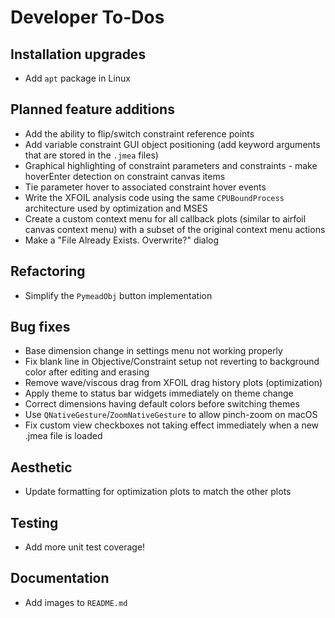 Developer To-Dos
================

Installation upgrades
---------------------
- Add `apt` package in Linux

Planned feature additions
-------------------------
- Add the ability to flip/switch constraint reference points
- Add variable constraint GUI object positioning (add keyword arguments that are stored in the `.jmea` files)
- Graphical highlighting of constraint parameters and constraints - make hoverEnter detection on constraint canvas items
- Tie parameter hover to associated constraint hover events
- Write the XFOIL analysis code using the same `CPUBoundProcess` architecture used by optimization and MSES
- Create a custom context menu for all callback plots (similar to airfoil canvas context menu) with a subset of the
  original context menu actions
- Make a "File Already Exists. Overwrite?" dialog

Refactoring
-----------
- Simplify the `PymeadObj` button implementation

Bug fixes
---------
- Base dimension change in settings menu not working properly
- Fix blank line in Objective/Constraint setup not reverting to background color after editing and erasing
- Remove wave/viscous drag from XFOIL drag history plots (optimization)
- Apply theme to status bar widgets immediately on theme change
- Correct dimensions having default colors before switching themes
- Use `QNativeGesture`/`ZoomNativeGesture` to allow pinch-zoom on macOS
- Fix custom view checkboxes not taking effect immediately when a new .jmea file is loaded

Aesthetic
---------
- Update formatting for optimization plots to match the other plots

Testing
-------
- Add more unit test coverage!

Documentation
-------------
- Add images to `README.md`
